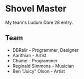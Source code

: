 Shovel Master
=============

My team's Ludum Dare 28 entry.

Team
---

- DBRalir - Programmer, Designer
- Aarithian - Artist
- Chume - Programmer
- Reginald Simmons - Musician
- Ben "Juicy" Olson - Artist

